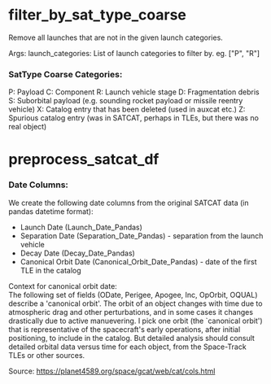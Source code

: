 # filter_by_sat_type_coarse
Remove all launches that are not in the given launch categories.

Args:
    launch_categories: List of launch categories to filter by. eg. ["P", "R"]

### SatType Coarse Categories:  
P: Payload
C: Component
R: Launch vehicle stage
D: Fragmentation debris
S: Suborbital payload (e.g. sounding rocket payload or missile reentry vehicle)
X: Catalog entry that has been deleted (used in auxcat etc.)
Z: Spurious catalog entry (was in SATCAT, perhaps in TLEs, but there was no real object)

# preprocess_satcat_df

### Date Columns:
We create the following date columns from the original SATCAT data (in pandas datetime format):
- Launch Date (Launch_Date_Pandas)
- Separation Date (Separation_Date_Pandas) - separation from the launch vehicle
- Decay Date (Decay_Date_Pandas)
- Canonical Orbit Date (Canonical_Orbit_Date_Pandas) - date of the first TLE in the catalog

Context for canonical orbit date:  
The following set of fields (ODate, Perigee, Apogee, Inc, OpOrbit, OQUAL) describe a 'canonical orbit'. The orbit of an object changes with time due to atmospheric drag and other perturbations, and in some cases it changes drastically due to active manuevering. I pick one orbit (the `canonical orbit') that is representative of the spacecraft's early operations, after initial positioning, to include in the catalog. But detailed analysis should consult detailed orbital data versus time for each object, from the Space-Track TLEs or other sources. 

Source: https://planet4589.org/space/gcat/web/cat/cols.html